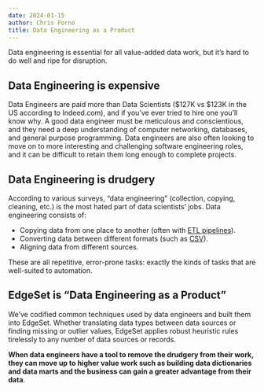 ```yaml
---
date: 2024-01-15
author: Chris Forno
title: Data Engineering as a Product
---
```


Data engineering is essential for all value-added data work, but it’s hard to do well and ripe for disruption.

## Data Engineering is expensive

Data Engineers are paid more than Data Scientists ($127K vs $123K in the US according to Indeed.com), and if you’ve ever tried to hire one you’ll know why. A good data engineer must be meticulous and conscientious, and they need a deep understanding of computer networking, databases, and general purpose programming. Data engineers are also often looking to move on to more interesting and challenging software engineering roles, and it can be difficult to retain them long enough to complete projects.

## Data Engineering is drudgery

According to various surveys, “data engineering” (collection, copying, cleaning, etc.) is the most hated part of data scientists’ jobs. Data engineering consists of:

* Copying data from one place to another (often with [ETL pipelines](dont-etl-elt-or-etlt)).
* Converting data between different formats (such as [CSV](why-you-need-automatic-inference)).
* Aligning data from different sources.

These are all repetitive, error-prone tasks: exactly the kinds of tasks that are well-suited to automation.

## EdgeSet is “Data Engineering as a Product”

We’ve codified common techniques used by data engineers and built them into EdgeSet. Whether translating data types between data sources or finding missing or outlier values, EdgeSet applies robust heuristic rules tirelessly to any number of data sources or records.

**When data engineers have a tool to remove the drudgery from their work, they can move up to higher value work such as building data dictionaries and data marts and the business can gain a greater advantage from their data**.
